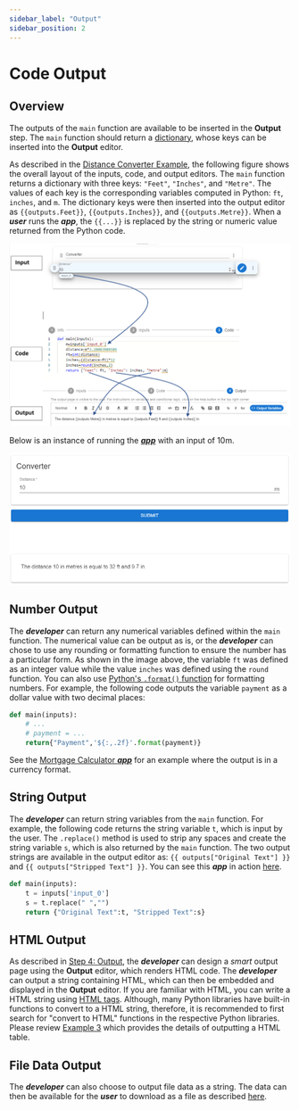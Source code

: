 ```yaml
---
sidebar_label: "Output"
sidebar_position: 2
---
```


# Code Output

## Overview

The outputs of the `main` function are available to be inserted in the **Output** step. The `main` function should return a [dictionary](https://www.w3schools.com/python/python_dictionaries.asp), whose keys can be inserted into the **Output** editor.

As described in the [Distance Converter Example](/getting-started/example-1), the following figure shows the overall layout of the inputs, code, and output editors. The `main` function returns a dictionary with three keys: `"Feet"`, `"Inches"`, and `"Metre"`. The values of each key is the corresponding variables computed in Python: `ft`, `inches`, and `m`. The dictionary keys were then inserted into the output editor as `{{outputs.Feet}}`, `{{outputs.Inches}}`, and `{{outputs.Metre}}`. When a _**user**_ runs the _**app**_, the `{{...}}` is replaced by the string or numeric value returned from the Python code.

<div style={{textAlign: 'center'}}>

![img alt](/docs/app_flow.png)

</div>

Below is an instance of running the [_**app**_](https://mecsimcalc.com/app/4022206/distance_converter) with an input of 10m.

<div style={{textAlign: 'center'}}>

![img alt](/docs/code/ex_converter.png)

</div>

## Number Output

The _**developer**_ can return any numerical variables defined within the `main` function. The numerical value can be output as is, or the _**developer**_ can chose to use any rounding or formatting function to ensure the number has a particular form. As shown in the image above, the variable `ft` was defined as an integer value while the value `inches` was defined using the `round` function. You can also use [Python's `.format()` function](https://queirozf.com/entries/python-number-formatting-examples) for formatting numbers. For example, the following code outputs the variable `payment` as a dollar value with two decimal places:

```python
def main(inputs):
    # ...
    # payment = ...
    return{"Payment",'${:,.2f}'.format(payment)}
```

See the [Mortgage Calculator _**app**_](https://mecsimcalc.com/app/3333910/mortgage_calculator) for an example where the output is in a currency format.

## String Output

The _**developer**_ can return string variables from the `main` function. For example, the following code returns the string variable `t`, which is input by the user. The `.replace()` method is used to strip any spaces and create the string variable `s`, which is also returned by the `main` function. The two output strings are available in the output editor as: `{{ outputs["Original Text"] }}` and `{{ outputs["Stripped Text"] }}`. You can see this _**app**_ in action [here](https://mecsimcalc.com/app/6796205/strip_spaces_function).

```python
def main(inputs):
    t = inputs['input_0']
    s = t.replace(" ","")
    return {"Original Text":t, "Stripped Text":s}
```

## HTML Output

As described in [Step 4: Output](../getting-started/quick-overview#step-4-output), the _**developer**_ can design a _smart_ output page using the **Output** editor, which renders HTML code. The _**developer**_ can output a string containing HTML, which can then be embedded and displayed in the **Output** editor. If you are familiar with HTML, you can write a HTML string using [HTML tags](https://www.w3schools.com/TAgs/default.asp). Although, many Python libraries have built-in functions to convert to a HTML string, therefore, it is recommended to first search for "convert to HTML" functions in the respective Python libraries. Please review [Example 3](../getting-started/example-3) which provides the details of outputting a HTML table.

## File Data Output

The _**developer**_ can also choose to output file data as a string. The data can then be available for the _**user**_ to download as a file as described [here](/files/overview).
